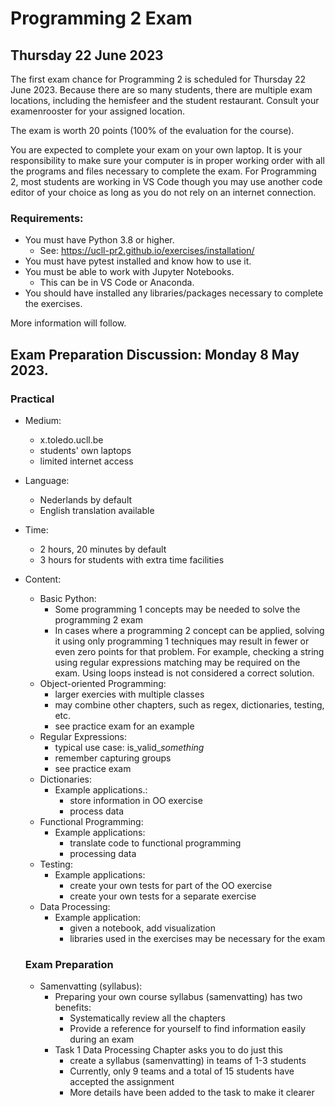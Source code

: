 <h1>Programming 2 Exam</h1>
<h2>Thursday 22 June 2023</h2>

The first exam chance for Programming 2 is scheduled for Thursday 22 June 2023. Because there are so many students, there are multiple exam locations, including the hemisfeer and the student restaurant. Consult your examenrooster for your assigned location.

The exam is worth 20 points (100% of the evaluation for the course).

You are expected to complete your exam on your own laptop. It is your responsibility to make sure your computer is in proper working order with all the programs and files necessary to complete the exam. For Programming 2, most students are working in VS Code though you may use another code editor of your choice as long as you do not rely on an internet connection.

<h3>Requirements:</h3>

* You must have Python 3.8 or higher.
  * See: https://ucll-pr2.github.io/exercises/installation/
* You must have pytest installed and know how to use it.
* You must be able to work with Jupyter Notebooks.
  * This can be in VS Code or Anaconda.
* You should have installed any libraries/packages necessary to complete the exercises.

More information will follow.

<h2>Exam Preparation Discussion: Monday 8 May 2023.</h2>

<h3>Practical</h3>

* Medium:
  * x.toledo.ucll.be
  * students' own laptops
  * limited internet access
* Language:
  * Nederlands by default
  * English translation available
* Time:
  * 2 hours, 20 minutes by default
  * 3 hours for students with extra time facilities
* Content:
  * Basic Python:
    * Some programming 1 concepts may be needed to solve the programming 2 exam
    * In cases where a programming 2 concept can be applied, solving it using only programming 1 techniques may result in fewer or even zero points for that problem. For example, checking a string using regular expressions matching may be required on the exam. Using loops instead is not considered a correct solution.
  * Object-oriented Programming:
    * larger exercies with multiple classes
    * may combine other chapters, such as regex, dictionaries, testing, etc.
    * see practice exam for an example
  * Regular Expressions:
    * typical use case: is_valid_*something*
    * remember capturing groups
    * see practice exam
  * Dictionaries:
    * Example applications.:
      * store information in OO exercise
      * process data
  * Functional Programming:
    * Example applications:
      * translate code to functional programming
      * processing data
  * Testing:
    * Example applications:
      * create your own tests for part of the OO exercise
      * create your own tests for a separate exercise
  * Data Processing:
    * Example application:
      * given a notebook, add visualization
      * libraries used in the exercises may be necessary for the exam
  
  <h3>Exam Preparation</h3>

  * Samenvatting (syllabus):
    * Preparing your own course syllabus (samenvatting) has two benefits:
      * Systematically review all the chapters
      * Provide a reference for yourself to find information easily during an exam
    * Task 1 Data Processing Chapter asks you to do just this
      * create a syllabus (samenvatting) in teams of 1-3 students
      * Currently, only 9 teams and a total of 15 students have accepted the assignment
      * More details have been added to the task to make it clearer

